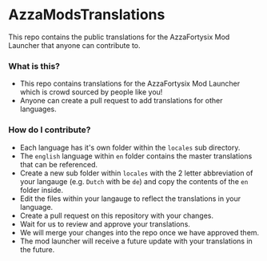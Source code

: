 # AzzaModsTranslations
This repo contains the public translations for the AzzaFortysix Mod Launcher that anyone can contribute to.

### What is this?
 - This repo contains translations for the AzzaFortysix Mod Launcher which is crowd sourced by people like you!
 - Anyone can create a pull request to add translations for other languages.

### How do I contribute?
 - Each language has it's own folder within the `locales` sub directory.
 - The `english` language within `en` folder contains the master translations that can be referenced.
 - Create a new sub folder within `locales` with the 2 letter abbreviation of your langauge (e.g. `Dutch` with be `de`) and copy the contents of the `en` folder inside.
 - Edit the files within your langauge to reflect the translations in your language.
 - Create a pull request on this repository with your changes.
 - Wait for us to review and approve your translations.
 - We will merge your changes into the repo once we have approved them.
 - The mod launcher will receive a future update with your translations in the future.
